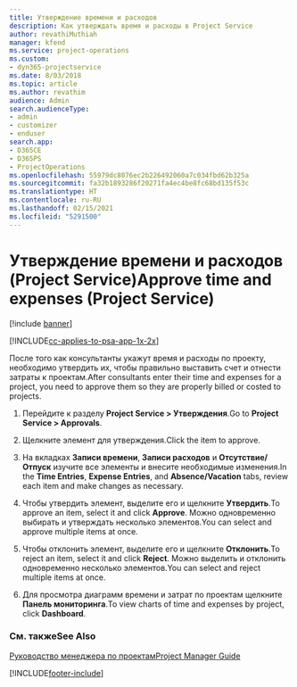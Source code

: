 ```yaml
---
title: Утверждение времени и расходов
description: Как утверждать время и расходы в Project Service
author: revathiMuthiah
manager: kfend
ms.service: project-operations
ms.custom:
- dyn365-projectservice
ms.date: 8/03/2018
ms.topic: article
ms.author: revathim
audience: Admin
search.audienceType:
- admin
- customizer
- enduser
search.app:
- D365CE
- D365PS
- ProjectOperations
ms.openlocfilehash: 55979dc8076ec2b226492060a7c034fbd62b325a
ms.sourcegitcommit: fa32b1893286f20271fa4ec4be8fc68bd135f53c
ms.translationtype: HT
ms.contentlocale: ru-RU
ms.lasthandoff: 02/15/2021
ms.locfileid: "5291500"
---
```

# <a name="approve-time-and-expenses-project-service"></a><span data-ttu-id="5e791-103">Утверждение времени и расходов (Project Service)</span><span class="sxs-lookup"><span data-stu-id="5e791-103">Approve time and expenses (Project Service)</span></span>

[!include [banner](../includes/psa-now-project-operations.md)]

[!INCLUDE[cc-applies-to-psa-app-1x-2x](../includes/cc-applies-to-psa-app-1x-2x.md)]

<span data-ttu-id="5e791-104">После того как консультанты укажут время и расходы по проекту, необходимо утвердить их, чтобы правильно выставить счет и отнести затраты к проектам.</span><span class="sxs-lookup"><span data-stu-id="5e791-104">After consultants enter their time and expenses for a project, you need to approve them so they are properly billed or costed to projects.</span></span>  
  
1.  <span data-ttu-id="5e791-105">Перейдите к разделу **Project Service > Утверждения**.</span><span class="sxs-lookup"><span data-stu-id="5e791-105">Go to **Project Service > Approvals**.</span></span>  
  
2.  <span data-ttu-id="5e791-106">Щелкните элемент для утверждения.</span><span class="sxs-lookup"><span data-stu-id="5e791-106">Click the item to approve.</span></span>  
  
3.  <span data-ttu-id="5e791-107">На вкладках **Записи времени**, **Записи расходов** и **Отсутствие/Отпуск** изучите все элементы и внесите необходимые изменения.</span><span class="sxs-lookup"><span data-stu-id="5e791-107">In the **Time Entries**, **Expense Entries**, and **Absence/Vacation** tabs, review each item and make changes as necessary.</span></span>  
  
4.  <span data-ttu-id="5e791-108">Чтобы утвердить элемент, выделите его и щелкните **Утвердить**.</span><span class="sxs-lookup"><span data-stu-id="5e791-108">To approve an item, select it and click **Approve**.</span></span> <span data-ttu-id="5e791-109">Можно одновременно выбирать и утверждать несколько элементов.</span><span class="sxs-lookup"><span data-stu-id="5e791-109">You can select and approve multiple items at once.</span></span>  
  
5.  <span data-ttu-id="5e791-110">Чтобы отклонить элемент, выделите его и щелкните **Отклонить**.</span><span class="sxs-lookup"><span data-stu-id="5e791-110">To reject an item, select it and click **Reject**.</span></span> <span data-ttu-id="5e791-111">Можно выделить и отклонить одновременно несколько элементов.</span><span class="sxs-lookup"><span data-stu-id="5e791-111">You can select and reject multiple items at once.</span></span>  
  
6.  <span data-ttu-id="5e791-112">Для просмотра диаграмм времени и затрат по проектам щелкните **Панель мониторинга**.</span><span class="sxs-lookup"><span data-stu-id="5e791-112">To view charts of time and expenses by project, click **Dashboard**.</span></span>  
  
### <a name="see-also"></a><span data-ttu-id="5e791-113">См. также</span><span class="sxs-lookup"><span data-stu-id="5e791-113">See Also</span></span>  
 [<span data-ttu-id="5e791-114">Руководство менеджера по проектам</span><span class="sxs-lookup"><span data-stu-id="5e791-114">Project Manager Guide</span></span>](../psa/project-manager-guide.md)


[!INCLUDE[footer-include](../includes/footer-banner.md)]